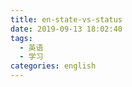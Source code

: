 ```yaml
---
title: en-state-vs-status
date: 2019-09-13 18:02:40
tags:
  - 英语
  - 学习
categories: english
---
```

